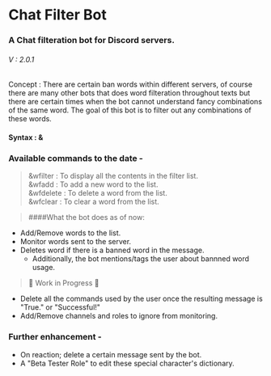 # Chat Filter Bot
### A Chat filteration bot for Discord servers.   
###### V : 2.0.1
Concept : There are certain ban words within different servers, of course there are many other bots that does word filteration throughout texts but there are certain times when the bot cannot understand fancy combinations of the same word. The goal of this bot is to filter out any combinations of these words. 

#### Syntax : &

### Available commands to the date - 

>&wfilter : To display all the contents in the filter list.  
&wfadd : To add a new word to the list.  
&wfdelete : To delete a word from the list.  
&wfclear : To clear a word from the list. 


>####What the bot does as of now:
- Add/Remove words to the list.
- Monitor words sent to the server. 
- Deletes word if there is a banned word in the message.
  - Additionally, the bot mentions/tags the user about bannned word usage.


> 🚧 Work in Progress 🚧 
- Delete all the commands used by the user once the resulting message is "True." or "Successful!"
- Add/Remove channels and roles to ignore from monitoring.


### Further enhancement -
- On reaction; delete a certain message sent by the bot.   
- A "Beta Tester Role" to edit these special character's dictionary.
